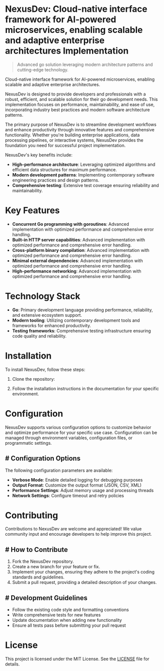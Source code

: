 <!-- fallback_NexusDev_20250727061751_70704 -->

# NexusDev: Cloud-native interface framework for AI-powered microservices, enabling scalable and adaptive enterprise architectures Implementation
> Advanced go solution leveraging modern architecture patterns and cutting-edge technology.

Cloud-native interface framework for AI-powered microservices, enabling scalable and adaptive enterprise architectures.

NexusDev is designed to provide developers and professionals with a robust, efficient, and scalable solution for their go development needs. This implementation focuses on performance, maintainability, and ease of use, incorporating industry best practices and modern software architecture patterns.

The primary purpose of NexusDev is to streamline development workflows and enhance productivity through innovative features and comprehensive functionality. Whether you're building enterprise applications, data processing pipelines, or interactive systems, NexusDev provides the foundation you need for successful project implementation.

NexusDev's key benefits include:

* **High-performance architecture**: Leveraging optimized algorithms and efficient data structures for maximum performance.
* **Modern development patterns**: Implementing contemporary software engineering practices and design patterns.
* **Comprehensive testing**: Extensive test coverage ensuring reliability and maintainability.

# Key Features

* **Concurrent Go programming with goroutines**: Advanced implementation with optimized performance and comprehensive error handling.
* **Built-in HTTP server capabilities**: Advanced implementation with optimized performance and comprehensive error handling.
* **Cross-platform binary compilation**: Advanced implementation with optimized performance and comprehensive error handling.
* **Minimal external dependencies**: Advanced implementation with optimized performance and comprehensive error handling.
* **High-performance networking**: Advanced implementation with optimized performance and comprehensive error handling.

# Technology Stack

* **Go**: Primary development language providing performance, reliability, and extensive ecosystem support.
* **Modern tooling**: Utilizing contemporary development tools and frameworks for enhanced productivity.
* **Testing frameworks**: Comprehensive testing infrastructure ensuring code quality and reliability.

# Installation

To install NexusDev, follow these steps:

1. Clone the repository:


2. Follow the installation instructions in the documentation for your specific environment.

# Configuration

NexusDev supports various configuration options to customize behavior and optimize performance for your specific use case. Configuration can be managed through environment variables, configuration files, or programmatic settings.

## # Configuration Options

The following configuration parameters are available:

* **Verbose Mode**: Enable detailed logging for debugging purposes
* **Output Format**: Customize the output format (JSON, CSV, XML)
* **Performance Settings**: Adjust memory usage and processing threads
* **Network Settings**: Configure timeout and retry policies

# Contributing

Contributions to NexusDev are welcome and appreciated! We value community input and encourage developers to help improve this project.

## # How to Contribute

1. Fork the NexusDev repository.
2. Create a new branch for your feature or fix.
3. Implement your changes, ensuring they adhere to the project's coding standards and guidelines.
4. Submit a pull request, providing a detailed description of your changes.

## # Development Guidelines

* Follow the existing code style and formatting conventions
* Write comprehensive tests for new features
* Update documentation when adding new functionality
* Ensure all tests pass before submitting your pull request

# License

This project is licensed under the MIT License. See the [LICENSE](https://github.com/marcmotta/NexusDev/blob/main/LICENSE) file for details.
